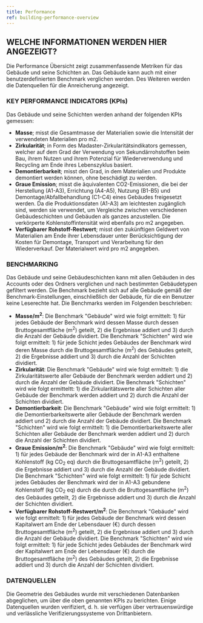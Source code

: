 ```yaml
---
title: Performance
ref: building-performance-overview
---
```


## WELCHE INFORMATIONEN WERDEN HIER ANGEZEIGT?
Die Performance Übersicht zeigt zusammenfassende Metriken für das Gebäude und seine Schichten an. Das Gebäude kann auch mit einer benutzerdefinierten Benchmark verglichen werden. Des Weiteren werden die Datenquellen für die Anreicherung angezeigt.

### KEY PERFORMANCE INDICATORS (KPIs)
Das Gebäude und seine Schichten werden anhand der folgenden KPIs gemessen:

- **Masse**; misst die Gesamtmasse der Materialien sowie die Intensität der verwendeten Materialien pro m2.
- **Zirkularität**; in Form des Madaster-Zirkularitätsindikators gemessen, welcher auf dem Grad der Verwendung von Sekundärrohstoffen beim Bau, ihrem Nutzen und ihrem Potenzial für Wiederverwendung und Recycling am Ende ihres Lebenszyklus basiert.
- **Demontierbarkeit**; misst den Grad, in dem Materialien und Produkte demontiert werden können, ohne beschädigt zu werden.
- **Graue Emission**; misst die äquivalenten CO2-Emissionen, die bei der Herstellung (A1-A3), Errichtung (A4-A5), Nutzung (B1-B5) und Demontage/Abfallbehandlung (C1-C4) eines Gebäudes freigesetzt werden. Da die Produktionsdaten (A1-A3) am leichtesten zugänglich sind, werden sie verwendet, um Vergleiche zwischen verschiedenen Gebäudeschichten und Gebäuden als ganzes anzustellen. Die verkörperte Kohlenstoffintensität wird ebenfalls pro m2 angegeben. 
- **Verfügbarer Rohstoff-Restwert**; misst den zukünftigen Geldwert von Materialien am Ende ihrer Lebensdauer unter Berücksichtigung der Kosten für Demontage, Transport und Verarbeitung für den Wiederverkauf. Der Materialwert wird pro m2 angegeben. 

### BENCHMARKING
Das Gebäude und seine Gebäudeschichten kann mit allen Gebäuden in des Accounts oder des Ordners verglichen und nach bestimmten Gebäudetypen gefiltert werden. Die Benchmark bezieht sich auf alle Gebäude gemäß der Benchmark-Einstellungen, einschließlich der Gebäude, für die ein Benutzer keine Leserechte hat. Die Benchmarks werden im Folgenden beschrieben:

- **Masse/m<sup>2</sup>**: 
Die Benchmark "Gebäude" wird wie folgt ermittelt: 1) für jedes Gebäude der Benchmark wird dessen Masse durch dessen Bruttogesamtfläche (m<sup>2</sup>) geteilt, 2) die Ergebnisse addiert und 3) durch die Anzahl der Gebäude dividiert. 
Die Benchmark "Schichten" wird wie folgt ermittelt: 1) für jede Schicht jedes Gebäudes der Benchmark wird deren Masse durch die Bruttogesamtfläche (m<sup>2</sup>) des Gebäudes geteilt, 2) die Ergebnisse addiert und 3) durch die Anzahl der Schichten dividiert.
- **Zirkularität**:
Die Benchmark "Gebäude" wird wie folgt ermittelt: 1) die Zirkularitätswerte aller Gebäude der Benchmark werden addiert und 2) durch die Anzahl der Gebäude dividiert. Die Benchmark "Schichten" wird wie folgt ermitteltt: 1) die Zirkularitätswerte aller Schichten aller Gebäude der Benchmark werden addiert und 2) durch die Anzahl der Schichten dividiert.
- **Demontierbarkeit**: 
Die Benchmark "Gebäude" wird wie folgt ermittelt: 1) die Demontierbarkeitswerte aller Gebäude der Benchmark werden addiert und 2) durch die Anzahl der Gebäude dividiert.
Die Benchmark "Schichten" wird wie folgt ermittelt: 1) die Demontierbarkeitswerte aller Schichten aller Gebäude der Benchmark werden addiert und 2) durch die Anzahl der Schichten dividiert.
- **Graue Emission/m<sup>2</sup>**:
Die Benchmark "Gebäude" wird wie folgt ermittelt: 1) für jedes Gebäude der Benchmark wird der in A1-A3 enthaltene Kohlenstoff (kg CO<sub>2</sub> eq) durch die Bruttogesamtfläche (m<sup>2</sup>) geteilt, 2) die Ergebnisse addiert und 3) durch die Anzahl der Gebäude dividiert.
Die Benchmark "Schichten" wird wie folgt ermittelt: 1) für jede Schicht jedes Gebäudes der Benchmark wird der in A1-A3 gebundene Kohlenstoff (kg CO<sub>2</sub> eq) durch die durch die Bruttogesamtfläche (m<sup>2</sup>) des Gebäudes geteilt, 2) die Ergebnisse addiert und 3) durch die Anzahl der Schichten dividiert. 
- **Verfügbarer Rohstoff-Restwert/m<sup>2</sup>**:
Die Benchmark "Gebäude" wird wie folgt ermittelt: 1) für jedes Gebäude der Benchmark wird dessen Kapitalwert am Ende der Lebensdauer (€) durch dessen Bruttogesamtfläche (m<sup>2</sup>) geteilt, 2) die Ergebnisse addiert und 3) durch die Anzahl der Gebäude dividiert.
Die Benchmark "Schichten" wird wie folgt ermittelt: 1) für jede Schicht jedes Gebäudes der Benchmark wird der Kapitalwert am Ende der Lebensdauer (€) durch die Bruttogesamtfläche (m<sup>2</sup>) des Gebäudes geteilt, 2) die Ergebnisse addiert und 3) durch die Anzahl der Schichten dividiert.

### DATENQUELLEN
Die Geometrie des Gebäudes wurde mit verschiedenen Datenbanken abgeglichen, um über die oben genannten KPIs zu berichten. Einige Datenquellen wurden verifiziert, d. h. sie verfügen über vertrauenswürdige und verlässliche Verifizierungssysteme von Drittanbietern.